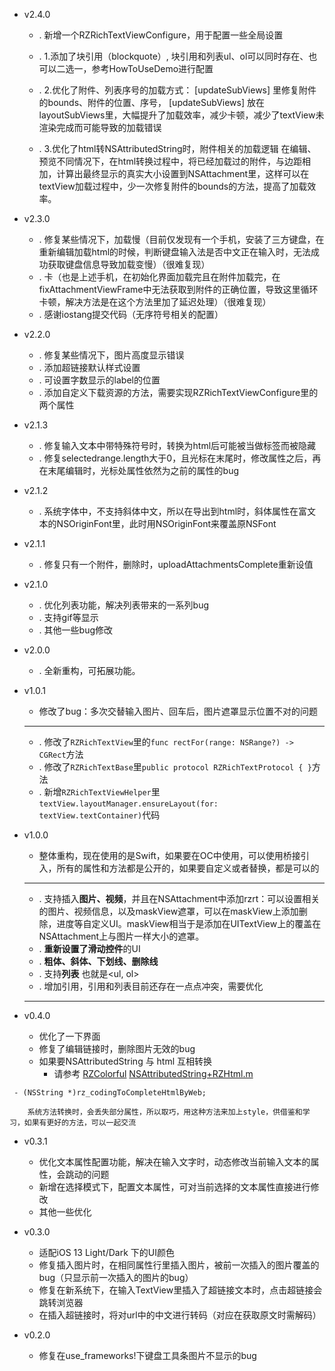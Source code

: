 * v2.4.0
    * . 新增一个RZRichTextViewConfigure，用于配置一些全局设置
    
    * . 1.添加了块引用（blockquote）, 块引用和列表ul、ol可以同时存在、也可以二选一，参考HowToUseDemo进行配置
    * . 2.优化了附件、列表序号的加载方式：
            [updateSubViews] 里修复附件的bounds、附件的位置、序号，
            [updateSubViews] 放在layoutSubViews里，大幅提升了加载效率，减少卡顿，减少了textView未渲染完成而可能导致的加载错误
    * . 3.优化了html转NSAttributedString时，附件相关的加载逻辑
        在编辑、预览不同情况下，在html转换过程中，将已经加载过的附件，与边距相加，计算出最终显示的真实大小设置到NSAttachment里，这样可以在textView加载过程中，少一次修复附件的bounds的方法，提高了加载效率。

* v2.3.0 
    * . 修复某些情况下，加载慢（目前仅发现有一个手机，安装了三方键盘，在重新编辑加载html的时候，判断键盘输入法是否中文正在输入时，无法成功获取键盘信息导致加载变慢）（很难复现）
    * . 卡（也是上述手机，在初始化界面加载完且在附件加载完，在fixAttachmentViewFrame中无法获取到附件的正确位置，导致这里循环卡顿，解决方法是在这个方法里加了延迟处理）（很难复现）
    * . 感谢iostang提交代码（无序符号相关的配置）


* v2.2.0 
    * . 修复某些情况下，图片高度显示错误
    * . 添加超链接默认样式设置
    * . 可设置字数显示的label的位置
    * . 添加自定义下载资源的方法，需要实现RZRichTextViewConfigure里的两个属性 


* v2.1.3
    * . 修复输入文本中带特殊符号时，转换为html后可能被当做标签而被隐藏
    * . 修复selectedrange.length大于0，且光标在末尾时，修改属性之后，再在末尾编辑时，光标处属性依然为之前的属性的bug

* v2.1.2
    * . 系统字体中，不支持斜体中文，所以在导出到html时，斜体属性在富文本的NSOriginFont里，此时用NSOriginFont来覆盖原NSFont

* v2.1.1
    * . 修复只有一个附件，删除时，uploadAttachmentsComplete重新设值


* v2.1.0
    * . 优化列表功能，解决列表带来的一系列bug
    * . 支持gif等显示
    * . 其他一些bug修改


* v2.0.0
    * . 全新重构，可拓展功能。


* v1.0.1
    
    * 
        修改了bug：多次交替输入图片、回车后，图片遮罩显示位置不对的问题
        
    ***

    * . 修改了`RZRichTextView`里的`func rectFor(range: NSRange?) -> CGRect`方法
    * . 修改了`RZRichTextBase`里`public protocol RZRichTextProtocol { }`方法
    * . 新增`RZRichTextViewHelper`里
    `textView.layoutManager.ensureLayout(for: textView.textContainer)`代码
    

* v1.0.0
    
    * 整体重构，现在使用的是Swift，如果要在OC中使用，可以使用桥接引入，所有的属性和方法都是公开的，如果要自定义或者替换，都是可以的
    
    *** 
    
    * . 支持插入**图片、视频**，并且在NSAttachment中添加rzrt：可以设置相关的图片、视频信息，以及maskView遮罩，可以在maskView上添加删除，进度等自定义UI。maskView相当于是添加在UITextView上的覆盖在NSAttachment上与图片一样大小的遮罩。
    * . **重新设置了滑动控件**的UI
    * . **粗体、斜体、下划线、删除线**
    * . 支持**列表** 也就是<ul, ol>
    * . 增加引用，引用和列表目前还存在一点点冲突，需要优化
    ***
 

* v0.4.0
    * 优化了一下界面
    * 修复了编辑链接时，删除图片无效的bug
    * 如果要NSAttributedString 与 html 互相转换
        * 请参考 [RZColorful](https://github.com/rztime/RZColorful)
            [NSAttributedString+RZHtml.m](https://github.com/rztime/RZColorful/blob/master/RZColorfulExample/RZColorful/AttributeCore/NSAttributedString%2BRZHtml.m)
```objc
 - (NSString *)rz_codingToCompleteHtmlByWeb;
```
        系统方法转换时，会丢失部分属性，所以取巧，用这种方法来加上style，供借鉴和学习，如果有更好的方法，可以一起交流


* v0.3.1
    * 优化文本属性配置功能，解决在输入文字时，动态修改当前输入文本的属性，会跳动的问题
    * 新增在选择模式下，配置文本属性，可对当前选择的文本属性直接进行修改
    * 其他一些优化

* v0.3.0
    * 适配iOS 13 Light/Dark 下的UI颜色
    * 修复插入图片时，在相同属性行里插入图片，被前一次插入的图片覆盖的bug（只显示前一次插入的图片的bug）
    * 修复在新系统下，在输入TextView里插入了超链接文本时，点击超链接会跳转浏览器
    * 在插入超链接时，将对url中的中文进行转码（对应在获取原文时需解码）

* v0.2.0  
    * 修复在use_frameworks!下键盘工具条图片不显示的bug



